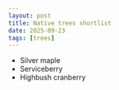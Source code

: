 ```yaml
---
layout: post
title: Native trees shortlist
date: 2025-09-23
tags: [trees]
---
```

- Silver maple
- Serviceberry
- Highbush cranberry
